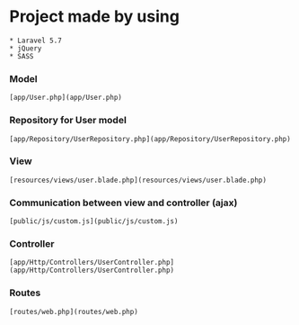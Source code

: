# Project made by using 
    * Laravel 5.7
    * jQuery
    * SASS
   
### Model 
```[app/User.php](app/User.php)```

### Repository for User model 
```[app/Repository/UserRepository.php](app/Repository/UserRepository.php)```
### View 
```[resources/views/user.blade.php](resources/views/user.blade.php)```

### Communication between view and controller (ajax) 
```[public/js/custom.js](public/js/custom.js)```

### Controller 
```[app/Http/Controllers/UserController.php](app/Http/Controllers/UserController.php)```

### Routes 
```[routes/web.php](routes/web.php)```
